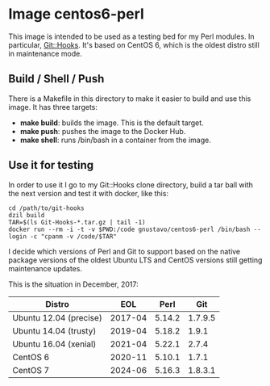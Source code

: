 # Image centos6-perl #

This image is intended to be used as a testing bed for my Perl modules. In
particular, [Git::Hooks](https://metacpan.org/pod/Git::Hooks). It's based on
CentOS 6, which is the oldest distro still in maintenance mode.

## Build / Shell / Push ##

There is a Makefile in this directory to make it easier to build and use this
image. It has three targets:

  * **make build**: builds the image. This is the default target.
  * **make push**: pushes the image to the Docker Hub.
  * **make shell**: runs /bin/bash in a container from the image.

## Use it for testing ##

In order to use it I go to my Git::Hooks clone directory, build a tar ball with
the next version and test it with docker, like this:

```
cd /path/to/git-hooks
dzil build
TAR=$(ls Git-Hooks-*.tar.gz | tail -1)
docker run --rm -i -t -v $PWD:/code gnustavo/centos6-perl /bin/bash --login -c "cpanm -v /code/$TAR"
```

I decide which versions of Perl and Git to support based on the native package
versions of the oldest Ubuntu LTS and CentOS versions still getting maintenance
updates.

This is the situation in December, 2017:

| Distro | EOL | Perl | Git |
|  --- | --- | --- | --- |
| Ubuntu 12.04 (precise) | 2017-04 | 5.14.2 | 1.7.9.5 |
| Ubuntu 14.04 (trusty) | 2019-04 | 5.18.2 | 1.9.1 |
| Ubuntu 16.04 (xenial) | 2021-04 | 5.22.1 | 2.7.4 |
| CentOS 6 | 2020-11 | 5.10.1 | 1.7.1 |
| CentOS 7 | 2024-06 | 5.16.3 | 1.8.3.1 |
